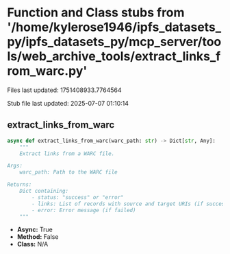 # Function and Class stubs from '/home/kylerose1946/ipfs_datasets_py/ipfs_datasets_py/mcp_server/tools/web_archive_tools/extract_links_from_warc.py'

Files last updated: 1751408933.7764564

Stub file last updated: 2025-07-07 01:10:14

## extract_links_from_warc

```python
async def extract_links_from_warc(warc_path: str) -> Dict[str, Any]:
    """
    Extract links from a WARC file.

Args:
    warc_path: Path to the WARC file

Returns:
    Dict containing:
        - status: "success" or "error"
        - links: List of records with source and target URIs (if successful)
        - error: Error message (if failed)
    """
```
* **Async:** True
* **Method:** False
* **Class:** N/A
